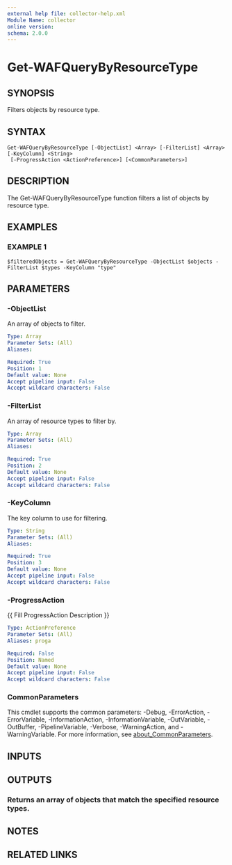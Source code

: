```yaml
---
external help file: collector-help.xml
Module Name: collector
online version:
schema: 2.0.0
---
```


# Get-WAFQueryByResourceType

## SYNOPSIS
Filters objects by resource type.

## SYNTAX

```
Get-WAFQueryByResourceType [-ObjectList] <Array> [-FilterList] <Array> [-KeyColumn] <String>
 [-ProgressAction <ActionPreference>] [<CommonParameters>]
```

## DESCRIPTION
The Get-WAFQueryByResourceType function filters a list of objects by resource type.

## EXAMPLES

### EXAMPLE 1
```
$filteredObjects = Get-WAFQueryByResourceType -ObjectList $objects -FilterList $types -KeyColumn "type"
```

## PARAMETERS

### -ObjectList
An array of objects to filter.

```yaml
Type: Array
Parameter Sets: (All)
Aliases:

Required: True
Position: 1
Default value: None
Accept pipeline input: False
Accept wildcard characters: False
```

### -FilterList
An array of resource types to filter by.

```yaml
Type: Array
Parameter Sets: (All)
Aliases:

Required: True
Position: 2
Default value: None
Accept pipeline input: False
Accept wildcard characters: False
```

### -KeyColumn
The key column to use for filtering.

```yaml
Type: String
Parameter Sets: (All)
Aliases:

Required: True
Position: 3
Default value: None
Accept pipeline input: False
Accept wildcard characters: False
```

### -ProgressAction
{{ Fill ProgressAction Description }}

```yaml
Type: ActionPreference
Parameter Sets: (All)
Aliases: proga

Required: False
Position: Named
Default value: None
Accept pipeline input: False
Accept wildcard characters: False
```

### CommonParameters
This cmdlet supports the common parameters: -Debug, -ErrorAction, -ErrorVariable, -InformationAction, -InformationVariable, -OutVariable, -OutBuffer, -PipelineVariable, -Verbose, -WarningAction, and -WarningVariable. For more information, see [about_CommonParameters](http://go.microsoft.com/fwlink/?LinkID=113216).

## INPUTS

## OUTPUTS

### Returns an array of objects that match the specified resource types.
## NOTES

## RELATED LINKS
